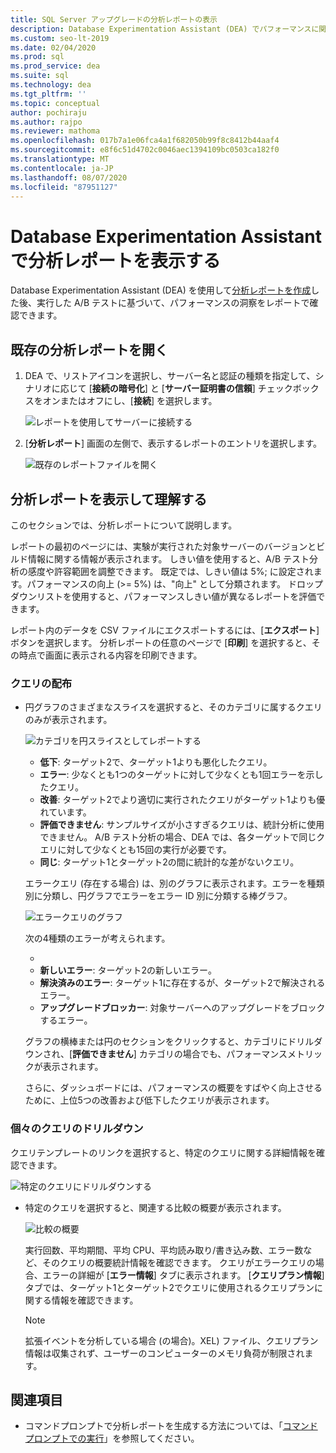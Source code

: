 ```yaml
---
title: SQL Server アップグレードの分析レポートの表示
description: Database Experimentation Assistant (DEA) でパフォーマンスに関する洞察の分析レポートを表示して理解する方法について説明します。
ms.custom: seo-lt-2019
ms.date: 02/04/2020
ms.prod: sql
ms.prod_service: dea
ms.suite: sql
ms.technology: dea
ms.tgt_pltfrm: ''
ms.topic: conceptual
author: pochiraju
ms.author: rajpo
ms.reviewer: mathoma
ms.openlocfilehash: 017b7a1e06fca4a1f682050b99f8c8412b44aaf4
ms.sourcegitcommit: e8f6c51d4702c0046aec1394109bc0503ca182f0
ms.translationtype: MT
ms.contentlocale: ja-JP
ms.lasthandoff: 08/07/2020
ms.locfileid: "87951127"
---
```

# <a name="view-analysis-reports-in-database-experimentation-assistant"></a>Database Experimentation Assistant で分析レポートを表示する

Database Experimentation Assistant (DEA) を使用して[分析レポートを作成](database-experimentation-assistant-create-report.md)した後、実行した A/B テストに基づいて、パフォーマンスの洞察をレポートで確認できます。

## <a name="open-an-existing-analysis-report"></a>既存の分析レポートを開く

1. DEA で、リストアイコンを選択し、サーバー名と認証の種類を指定して、シナリオに応じて [**接続の暗号化**] と [**サーバー証明書の信頼**] チェックボックスをオンまたはオフにし、[**接続**] を選択します。

   ![レポートを使用してサーバーに接続する](./media/database-experimentation-assistant-view-report/dea-connect-to-server-with-report-files.png)

2. [**分析レポート**] 画面の左側で、表示するレポートのエントリを選択します。

   ![既存のレポートファイルを開く](./media/database-experimentation-assistant-view-report/dea-select-report-to-view.png)

## <a name="view-and-understand-the-analysis-report"></a>分析レポートを表示して理解する

このセクションでは、分析レポートについて説明します。

レポートの最初のページには、実験が実行された対象サーバーのバージョンとビルド情報に関する情報が表示されます。 しきい値を使用すると、A/B テスト分析の感度や許容範囲を調整できます。 既定では、しきい値は 5%; に設定されます。パフォーマンスの向上 (>= 5%) は、"向上" として分類されます。  ドロップダウンリストを使用すると、パフォーマンスしきい値が異なるレポートを評価できます。

レポート内のデータを CSV ファイルにエクスポートするには、[**エクスポート**] ボタンを選択します。  分析レポートの任意のページで [**印刷**] を選択すると、その時点で画面に表示される内容を印刷できます。

### <a name="query-distribution"></a>クエリの配布

- 円グラフのさまざまなスライスを選択すると、そのカテゴリに属するクエリのみが表示されます。

   ![カテゴリを円スライスとしてレポートする](./media/database-experimentation-assistant-view-report/dea-view-report-pie-slices.png)

  - **低下**: ターゲット2で、ターゲット1よりも悪化したクエリ。
  - **エラー**: 少なくとも1つのターゲットに対して少なくとも1回エラーを示したクエリ。
  - **改善**: ターゲット2でより適切に実行されたクエリがターゲット1よりも優れています。
  - **評価できません**: サンプルサイズが小さすぎるクエリは、統計分析に使用できません。 A/B テスト分析の場合、DEA では、各ターゲットで同じクエリに対して少なくとも15回の実行が必要です。
  - **同じ**: ターゲット1とターゲット2の間に統計的な差がないクエリ。

  エラークエリ (存在する場合) は、別のグラフに表示されます。エラーを種類別に分類し、円グラフでエラーをエラー ID 別に分類する棒グラフ。

   ![エラークエリのグラフ](./media/database-experimentation-assistant-view-report/dea-error-query-charts.png)

  次の4種類のエラーが考えられます。

  - [**既存のエラー**]: ターゲット1とターゲット2の両方に存在するエラー。
  - **新しいエラー**: ターゲット2の新しいエラー。
  - **解決済みのエラー**: ターゲット1に存在するが、ターゲット2で解決されるエラー。
  - **アップグレードブロッカー**: 対象サーバーへのアップグレードをブロックするエラー。

  グラフの横棒または円のセクションをクリックすると、カテゴリにドリルダウンされ、[**評価できません**] カテゴリの場合でも、パフォーマンスメトリックが表示されます。

  さらに、ダッシュボードには、パフォーマンスの概要をすばやく向上させるために、上位5つの改善および低下したクエリが表示されます。

### <a name="individual-query-drill-down"></a>個々のクエリのドリルダウン

クエリテンプレートのリンクを選択すると、特定のクエリに関する詳細情報を確認できます。

![特定のクエリにドリルダウンする](./media/database-experimentation-assistant-view-report/dea-query-drill-down-report.png)

- 特定のクエリを選択すると、関連する比較の概要が表示されます。

   ![比較の概要](./media/database-experimentation-assistant-view-report/dea-view-report-comparison-summary.png)

   実行回数、平均期間、平均 CPU、平均読み取り/書き込み数、エラー数など、そのクエリの概要統計情報を確認できます。  クエリがエラークエリの場合、エラーの詳細が [**エラー情報**] タブに表示されます。  [**クエリプラン情報**] タブでは、ターゲット1とターゲット2でクエリに使用されるクエリプランに関する情報を確認できます。

   > [!NOTE]
   > 拡張イベントを分析している場合 (の場合)。XEL) ファイル、クエリプラン情報は収集されず、ユーザーのコンピューターのメモリ負荷が制限されます。

## <a name="see-also"></a>関連項目

- コマンドプロンプトで分析レポートを生成する方法については、「[コマンドプロンプトでの実行](database-experimentation-assistant-run-command-prompt.md)」を参照してください。
